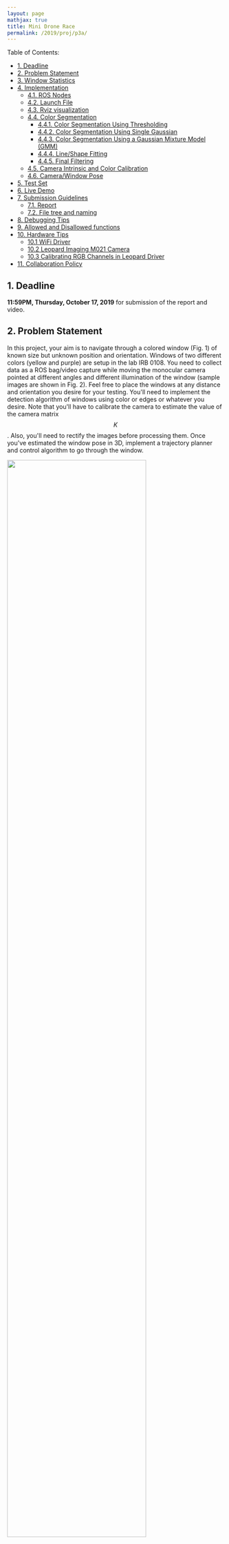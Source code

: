 ```yaml
---
layout: page
mathjax: true
title: Mini Drone Race 
permalink: /2019/proj/p3a/
---
```


Table of Contents:
- [1. Deadline](#due)
- [2. Problem Statement](#prob)
- [3. Window Statistics](#window)
- [4. Implementation](#implementation)
  - [4.1. ROS Nodes](#node)
  - [4.2. Launch File](#launch)
  - [4.3. Rviz visualization](#rviz)
  - [4.4. Color Segmentation](#seg)
    - [4.4.1. Color Segmentation Using Thresholding](#thresh)
    - [4.4.2. Color Segmentation Using Single Gaussian](#gauss)
    - [4.4.3. Color Segmentation Using a Gaussian Mixture Model (GMM)](#gmm)
    - [4.4.4. Line/Shape Fitting](#fit)
    - [4.4.5. Final Filtering](#filter)
  - [4.5. Camera Intrinsic and Color Calibration](#calib)
  - [4.6. Camera/Window Pose](#pose)
- [5. Test Set](#test)
- [6. Live Demo](#live)
- [7. Submission Guidelines](#sub)
  - [7.1. Report](#report)
  - [7.2. File tree and naming](#files)
- [8. Debugging Tips](#debug)
- [9. Allowed and Disallowed functions](#allowed)
- [10. Hardware Tips](#hardware)
  - [10.1 WiFi Driver](#wifi)
  - [10.2 Leopard Imaging M021 Camera](#leopard)
  - [10.3 Calibrating RGB Channels in Leopard Driver](#colorcalibration)
- [11. Collaboration Policy](#coll)

<a name='due'></a>
## 1. Deadline 
**11:59PM, Thursday, October 17, 2019** for submission of the report and video.

<a name='intro'></a>
## 2. Problem Statement
In this project, your aim is to navigate through a colored window (Fig. 1) of known size but unknown position and orientation. Windows of two different colors (yellow and purple) are setup in the lab IRB 0108. You need to collect data as a ROS bag/video capture while moving the monocular camera pointed at different angles and different illumination of the window (sample images are shown in Fig. 2). Feel free to place the windows at any distance and orientation you desire for your testing. You'll need to implement the detection algorithm of windows using color or edges or whatever you desire. Note that you'll have to calibrate the camera to estimate the value of the camera matrix $$K$$. Also, you'll need to rectify the images before processing them. Once you've estimated the window pose in 3D, implement a trajectory planner and control algorithm to go through the window. 

<div class="fig fighighlight">
  <img src="/assets/2019/p3/GapFlyt.png" width="80%">
  <div class="figcaption">
    Figure 1: Three colored windows placed behind each other (random position and orinentation). The aim is to fly through the windows as fast as possible.
  </div>
  <div style="clear:both;"></div>
</div>


<div class="fig fighighlight">
  <img src="/assets/2019/p3/Windows.png" width="100%">
  <div class="figcaption">
    Figure 2: The same window looks very different under different orientation and lighting/illumination settings.
  </div>
  <div style="clear:both;"></div>
</div>

<a name='window'></a>
## 3. Window Statistics

The window measures (length and breadth) are shown in the figure 3. Note that the height of the windows are unknown. Also, the windows may or may not be exactly rectangular as shown in the figure 3. The windows are made of white PVC pipes of diamemer 6.2 cm and are spray pained in yellow and or violet.

<div class="fig fighighlight">
  <img src="/assets/2019/p3/Windows2.png" width="80%">
  <div class="figcaption">
    Figure 3: Window dimensions.
  </div>
  <div style="clear:both;"></div>
</div>


<a name='implementation'></a>
## 4. Implementation

The instructors will place the quadrotor and the window at a certain orientation and position, making sure that the part of the window is visible in the first frame on take off. Your job is to detect the window and go through. There will be ONLY one window and that can be of either yellow or purple (you will informed only a minute before flying) and of some arbitrary height. You need to implement the following:

<a name='node'></a>
### 4.1. ROS Nodes
You need to create multiple ROS nodes to run your algorithm: one for vision, another for the control or one which does both. You can have any number of nodes as you desire.

<a name='launch'></a>
### 4.2. Launch File
All the above ROS nodes must be called using a single `launch` file.

<a name='rviz'></a>
### 4.3. Rviz visualization
You need to plot the window in `rviz` along with the trajectory (and pose i.e. both position and orientation) of your quadrotor. The `rviz` visualization must show the correct color: either purple or yellow. A sample visualization is shown in Fig. 4. Be sure to fix your window in some arbitrarily chosen world frame and plot your camera's (quadrotor's) pose with respect to it.

<div class="fig fighighlight">
  <img src="/assets/2019/p3/windowRviz.gif" width="80%">
  <div class="figcaption">
    Figure 4: Rviz Visualization of the detected windows.
  </div>
  <div style="clear:both;"></div>
</div>

<a name='seg'></a>
### 4.4. Color Segmentation

<a name='thresh'></a>
#### 4.4.1. Color Segmentation Using Thresholding

Implement color thresholding without using any built-in or third party code for color thresholding. Include your outputs (as a video) for the Test set. Feel free to use any color space you desire, you can use built-in or third party code for color conversions.

<a name='gauss'></a>
#### 4.4.2. Color Segmentation Using Single Gaussian

Implement color thresholding without using any built-in or third party code for color segmentation using a single gaussian. Include your outputs (as a video) for the Test set. Feel free to use any color space you desire, you can use built-in or third party code for color conversions and dataset labelling. 

<a name='gmm'></a>
#### 4.4.3. Color Segmentation Using a Gaussian Mixture Model (GMM)

Implement color thresholding without using any built-in or third party code for color segmentation using a GMM (use more than 1 gaussian).  Include your outputs (as a video) for the Test set. Feel free to use any color space you desire, you can use built-in or third party code for color conversions and dataset labelling. 

<a name='fit'></a>
#### 4.4.4. Line/Shape Fitting

Implement an algorithm to fit lines to the detected color using any built-in or third party code. 

<a name='filter'></a>
#### 4.4.5. Final Filtering

Use any built-in and third party morphoplogical operation for this.

**Be sure to cite any third party code you use.**


<a name='calib'></a>
### 4.5. Camera Intrinsic and Color Calibration 
Camera Intrinsic calibration entails with estimating the camera calibration matrix $$K$$ which includes the focal length and the principal point and the distortion parameters. You'll need to use the awesome calibration package developed by ETHZ [Kalibr](https://github.com/ethz-asl/kalibr/wiki/multiple-camera-calibration) to do this. You'll need either a checkerboard or an april grid to calibrate the camera. We found that using the April grid gave us superior results. Feel free to print one (don't forget to turn off autoscaling or scaling of any sort before printing). Bigger april grids or checkerboard in general give more accurate results. A large april grid is located in IRB 3237 (Fig. 4) which you are free to use if you don't want to print your own.

<div class="fig fighighlight">
  <img src="/assets/2019/p3/AprilGrid.jpg" width="40%">
  <div class="figcaption">
    Figure 5: April Grid in IRB 3237.
  </div>
  <div style="clear:both;"></div>
</div>


A simple way to color calibrate a camera is to use a color calibration grid as shown in Fig. 6. It has different standard colors which you'll match up visually. Another simple way is to capture a scene with "gray" color and make sure that it looks gray. Note that your results will vary based on your monitor's color calibration as well. Color calibration is important so that the complete dynamic range of all channels are used when converting from bayer to RGB image.


<div class="fig fighighlight">
  <img src="/assets/2019/p3/ColorGrid.jpg" width="40%">
  <div class="figcaption">
    Figure 6: Color Calibration Target.
  </div>
  <div style="clear:both;"></div>
</div>


<a name='pose'></a>
### 4.6. Camera/Window Pose

Once the four or eight corners of the window have been detected, you'll need to recover the camera pose with respect to the window. Here we assume that the window is fixed and the camera is moving, hence the window is in some known co-ordinates in an arbitrarily chosen world frame. The choice of the world frame could be as simple as one of the window corners as origin. Use the function `cv2.solvePnP` to estimate camera pose given corresponding image co-ordinates of the corners and world points, $$K$$ matrix and distrotion coefficients.  



<a name='test'></a>
## 5. Test Set
A test set will be released 24 hours before the deadline. The test set will either be in the form of a ROS bag or a mp4 video showing one of the colored windows from different orientation, position and illumination. You have to output the detected corners of the window overlayed on each frame and export this to an mp4 video which you need to include in your report. You also need to display the pose the camera with respect to the window as numbers overlayed on the same video (please define your coordinate axes and origin in your report so we can make sense of your numbers).

<a name='live'></a>
## 6. Live Demo
On the day of the deadline, each team will be given a 15 minute slot for demonstrating their code in action to the instructors. The instructors will place the windows as well as the PRG Husky quadrotor as they wish (position, orientation and choice of colored window at different heights). The instructors will make sure that atleast a part of the window is in the visible region as seen from the first frame (note that it is not guarenteed that the complete window will be visible in the first frame). The task is the fly through the windows as fast as possible. You also need to show us a live visualization of your detection (corners of the window overlaid on the image) along with the 3D visualization of the window with the relative camera pose overlaid in rviz.

<a name='sub'></a>
## 7. Submission Guidelines

<b> If your submission does not comply with the following guidelines, you'll be given ZERO credit </b>

<a name='report'></a>
### 7.1. Report

Explain in detail your approach to complete the project, and describe any interesting problems you encountered and/or solutions you implemented.  You **MUST** include the following details in your writeup:

- Your report **MUST** be typeset in LaTeX in the IEEE Tran format provided to you in the ``Draft`` folder (Use the same draft folder from P1) and should of a conference quality paper.
- Present the output videos for trajectory following along with the window corner detections overlaid on the video, rviz visualization of 3D window pose estimates in real-time as ``Outputs/GapFlyt.mp4``. Be sure to use appropriate colors to plot the windows in ``rviz``, for eg., yellow color for a yellow window and violet color for violet window.

A sample report for a related project can be found [here](/assets/2019/p3/GMMReportNitin.pdf). Treat this report as the benchmark or gold standard which we'll compare your reports to for grading.

<a name='files'></a>
### 7.2. File tree and naming

Your submission on ELMS/Canvas must be a ``zip`` file, following the naming convention ``TeamYourTeamNumber_p3a.zip``. If you email ID is ``1``, then the submission file should be named ``Team1_p3a.zip``. You can have any helper functions in sub-folders as you wish, be sure to index them using relative paths and if you have command line arguments for your Wrapper codes, make sure to have default values too. Please provide detailed instructions on how to run your code in ``README.md`` file. Please **DO NOT** include data in your submission.

```
TeamYourTeamNumber_p3a.zip
│   README.md
|   Your Code files 
|   ├── Any subfolders you want along with files 
|   Outputs
|	├──  TestSetOutput.mp4
|   └──  GapFlyt.mp4
└── Report.pdf
```

<a name='debug'></a>
## 8. Debugging Tips
- To verify if your detections are working correctly, plot the corners of the window on the image, they should align with the true window corners. 
- To verify if your pose estimation is correct, re-project the estimated 3D corners of the window onto the image. They should be very close to the detected corners.

<a name='allowed'></a>
## 9. Allowed and Disallowed functions

<b> Allowed:

Any functions regarding reading, writing and displaying/plotting images and windows in `cv2`, `matplotlib`, `ROS`.
- Basic math utilities including convolution operations in `numpy` and `math`.
- Any functions for pretty plots.
- ``bebop_autonomy`` packages for controlling the PRGHusky.
- Morphological operations.
- Linear and non-linear least squares.
- Functions for corner detection and tracking.
- Functions for sensor fusion including Kalman Filters.
- `cv2.solvePnP` for estimating camera pose given image-world point correspondences.
- Functions for line fitting including hough transform and `cv2.fitLine`.


<b> Disallowed:
- Any function that implements trajectory interpolation.
- Any function that directly detects the window.
- Functions for color thresholding including GMM.

<a name='hardware'></a>
## 10. Hardware Tips

<a name='wifi'></a>
### 10.1 WiFi Driver
You will be using EDUP DB1607 WiFi module with Intel Up board. You can clone the [rt8812au](https://github.com/chahatdeep/rtl8812au-wifi-driver) driver repo.
Do
```
git clone https://github.com/chahatdeep/rtl8812au-wifi-driver
```
And follow the `README.md` instructions from the above repo.

Once you install this driver, you would need to restart your Up board and everything should work!

In case it doesn't work, there is a chance you have to reinstall the Ubuntu that you currently have (depending if your tried installing some random drivers on your own).

<a name='leopard'></a>
### 10.2 Leopard Imaging M021 Camera

To download and run the leopard imaging camera driver on your Up board, please use the following link:
```
https://github.com/chahatdeep/ubuntu-for-robotics/tree/master/Drivers/Leopard-Imaging-Camera
```

You will be using the Linux driver. There is a windows driver available as well. You can use that to quickly visualize and maybe tune the gains easily. We officially support `python` and `python3` code which you can find in `m021v4l2/opencv`. There is `C++` code available as well. In `python` and `python3` folder, you can run the python code by running `run-capture.py` or run the `ros` node directly by running `ros-capture.py`.

The driver has been tested in Up board. So, the driver has a little issue. It by default tries to read `/dev/video0` which could your webcam in case of your laptop. So directly try to use the driver on the Up board itself and do not plug any other video device. 

<a name='colorcalibration'></a>
### 10.3 Calibrating RGB Channels in Leopard Driver

Edit the `__init__.py` file. You can find the file in the `python/m021v4l2` folder. Depending on which resolution class you're calling in your `run-capture.py` file, you can alter the `bcorrect`, `gcorrect`, `rcorrect` variables. 

<a name='coll'></a>
## 11. Collaboration Policy
You are encouraged to discuss the ideas with your peers. However, the code should be your own team's, and should be the result of you exercising your own understanding of it. If you reference anyone else's code in writing your project, you must properly cite it in your code (in comments) and your writeup. For the full honor code refer to the ENAE788M Fall 2019 website.
